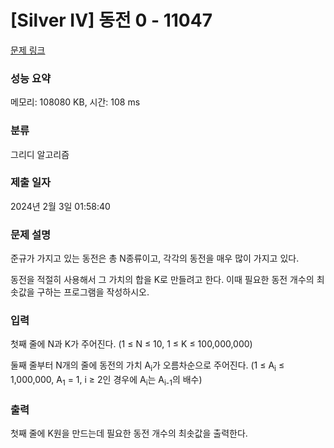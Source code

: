 # [Silver IV] 동전 0 - 11047 

[문제 링크](https://www.acmicpc.net/problem/11047) 

### 성능 요약

메모리: 108080 KB, 시간: 108 ms

### 분류

그리디 알고리즘

### 제출 일자

2024년 2월 3일 01:58:40

### 문제 설명

<p style="user-select: auto !important;">준규가 가지고 있는 동전은 총 N종류이고, 각각의 동전을 매우 많이 가지고 있다.</p>

<p style="user-select: auto !important;">동전을 적절히 사용해서 그 가치의 합을 K로 만들려고 한다. 이때 필요한 동전 개수의 최솟값을 구하는 프로그램을 작성하시오.</p>

### 입력 

 <p style="user-select: auto !important;">첫째 줄에 N과 K가 주어진다. (1 ≤ N ≤ 10, 1 ≤ K ≤ 100,000,000)</p>

<p style="user-select: auto !important;">둘째 줄부터 N개의 줄에 동전의 가치 A<sub style="user-select: auto !important;">i</sub>가 오름차순으로 주어진다. (1 ≤ A<sub style="user-select: auto !important;">i</sub> ≤ 1,000,000, A<sub style="user-select: auto !important;">1</sub> = 1, i ≥ 2인 경우에 A<sub style="user-select: auto !important;">i</sub>는 A<sub style="user-select: auto !important;">i-1</sub>의 배수)</p>

### 출력 

 <p style="user-select: auto !important;">첫째 줄에 K원을 만드는데 필요한 동전 개수의 최솟값을 출력한다.</p>

